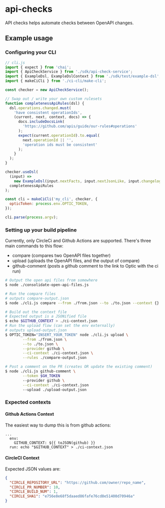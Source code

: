 # api-checks

API checks helps automate checks between OpenAPI changes.

## Example usage

### Configuring your CLI

```javascript
// cli.js
import { expect } from 'chai';
import { ApiCheckService } from './sdk/api-check-service';
import { ExampleDsl, ExampleDslContext } from './sdk/test/example-dsl';
import { makeCiCli } from './ci-cli/make-cli';

const checker = new ApiCheckService();

// Swap out / write your own custom rulesets
function completenessApiRules(dsl) {
  dsl.operations.changed.must(
    'have consistent operationIds',
    (current, next, context, docs) => {
      docs.includeDocsLink(
        'https://github.com/apis/guide/our-rules#operations'
      );
      expect(current.operationId).to.equal(
        next.operationId || '',
        'operation ids must be consistent'
      );
    }
  );
}

checker.useDsl(
  (input) =>
    new ExampleDsl(input.nextFacts, input.nextJsonLike, input.changelog),
  completenessApiRules
);

const cli = makeCiCli('my_cli', checker, {
  opticToken: process.env.OPTIC_TOKEN,
});

cli.parse(process.argv);
```

### Setting up your build pipeline

Currently, only CircleCi and Github Actions are supported. There's three main commands to this flow:

- compare (compares two OpenAPI files together)
- upload (uploads the OpenAPI files, and the output of compare)
- github-comment (posts a github comment to the link to Optic with the ci run)

<!-- TODO write this as a GHA workflow or circleci job -->

```bash
# Output the open api files from somewhere
$ node ./consolidate-open-api-files.js

# Run the compare files
# outputs compare-output.json
$ node ./cli.js compare --from ./from.json --to ./to.json --context {} --create-file

# Build out the context file
# Expected output is a JSONified file
$ echo $GITHUB_CONTEXT > ./ci-context.json
# Run the upload flow (can set the env externally)
# outputs upload-output.json
$ OPTIC_TOKEN="INSERT_YOUR_TOKEN" node ./cli.js upload \
		--from ./from.json \
		--to ./to.json \
		--provider github \
		--ci-context ./ci-context.json \
		--rules ./compare-output.json

# Post a comment on the PR (creates OR update the existing comment)
$ node ./cli.js github-comment \
		--token $GH_TOKEN
		--provider github \
		--ci-context ./ci-context.json
		--upload ./upload-output.json
```

### Expected contexts
#### Github Actions Context
The easiest way to dump this is from github actions:
```
...
  env:
    GITHUB_CONTEXT: ${{ toJSON(github) }}
  run: echo "$GITHUB_CONTEXT" > ./ci-context.json
```

#### CircleCI Context

Expected JSON values are:
```json
{
  "CIRCLE_REPOSITORY_URL": "https://github.com/owner/repo_name",
  "CIRCLE_PR_NUMBER": 10,
  "CIRCLE_BUILD_NUM": 1,
  "CIRCLE_SHA1": "e756e8e68f5daaed86fafe76cd8e51400d70946a"
}
```
